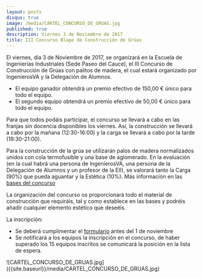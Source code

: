 ```yaml
---
layout: posts
disqus: true
image: /media/CARTEL_CONCURSO_DE_GRUAS.jpg
published: true
description: Viernes 3 de Noviembre de 2017
title: III Concurso Blape de Construcción de Grúas
---
```

<div class="row">
<div class="col-12 col-sm-6">
El viernes, día 3 de Noviembre de 2017, se organizará en la Escuela de Ingenierías Industriales (Sede Paseo del Cauce), el III Concurso de Construcción de Grúas con palitos de madera, el cual estará organizado por IngenierosVA y la Delegación de Alumnos.

- El equipo ganador obtendrá un premio efectivo de 150,00 € único para todo el equipo.
- El segundo equipo obtendrá un premio efectivo de 50,00 € único para todo el equipo.

Para que todos podáis participar, el concurso se llevará a cabo en las franjas sin docencia disponibles los viernes. Así, la construcción se llevará a cabo por la mañana (12:30-16:00) y la carga se llevará a cabo por la tarde (19:30-21:00).

Para la construcción de la grúa se utilizarán palos de madera normalizados unidos con cola termofusible y una base de aglomerado. En la evaluación (en la cual habrá una persona de IngenierosVA, una persona de la Delegación de Alumnos y un profesor de la EII), se valorará tanto la Carga (90%) que pueda aguantar y la Estética (10%). Más información en las [bases del concurso]({{site.baseurl}}/media/Bases.pdf)

La organización del concurso os proporcionará todo el material de construcción que requiráis, tal y como establece en las bases y podréis añadir cualquier elemento estético que deseéis.

La inscripción:

- Se deberá cumplimentar el [formulario](https://goo.gl/forms/SJVuQ5yKQRi51nXJ2) antes del 1 de noviembre
- Se notificará a los equipos la inscripción en el concurso, de haber superado los 15 equipos inscritos se comunicará la posición en la lista de espera.
</div>
<div class="col-12 col-sm-6">
![CARTEL_CONCURSO_DE_GRUAS.jpg]({{site.baseurl}}/media/CARTEL_CONCURSO_DE_GRUAS.jpg)
</div>
</div>
